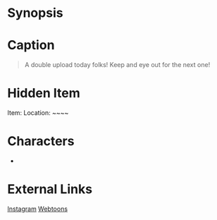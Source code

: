 # Synopsis


# Caption
> A double upload today folks!  Keep and eye out for the next one!

# Hidden Item
Item: 
Location: ~~~~

# Characters
* 

# External Links
[Instagram]()
[Webtoons](https://www.webtoons.com/en/challenge/twistwood-tales/114-bagalinis-puppet-show/viewer?title_no=344740&episode_no=124)